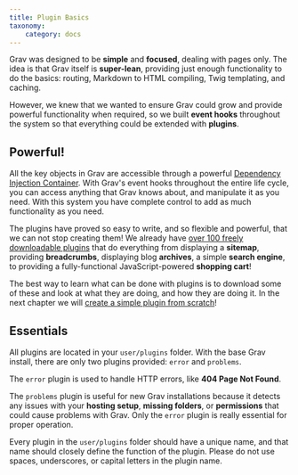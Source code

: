 ```yaml
---
title: Plugin Basics
taxonomy:
    category: docs
---
```


Grav was designed to be **simple** and **focused**, dealing with pages only.  The idea is that Grav itself is **super-lean**, providing just enough functionality to do the basics: routing, Markdown to HTML compiling, Twig templating, and caching.

However, we knew that we wanted to ensure Grav could grow and provide powerful functionality when required, so we built **event hooks** throughout the system so that everything could be extended with **plugins**.

## Powerful!

All the key objects in Grav are accessible through a powerful [Dependency Injection Container](http://en.wikipedia.org/wiki/Dependency_injection).  With Grav's event hooks throughout the entire life cycle, you can access anything that Grav knows about, and manipulate it as you need.  With this system you have complete control to add as much functionality as you need.

The plugins have proved so easy to write, and so flexible and powerful, that we can not stop creating them! We already have [over 100 freely downloadable plugins](http://getgrav.org/downloads/plugins#extras) that do everything from displaying a **sitemap**, providing **breadcrumbs**, displaying blog **archives**, a simple **search engine**, to providing a fully-functional JavaScript-powered **shopping cart**!

The best way to learn what can be done with plugins is to download some of these and look at what they are doing, and how they are doing it. In the next chapter we will [create a simple plugin from scratch](../plugin-tutorial)!

## Essentials

All plugins are located in your `user/plugins` folder.  With the base Grav install, there are only two plugins provided: `error` and `problems`.

The `error` plugin is used to handle HTTP errors, like **404 Page Not Found**.

The `problems` plugin is useful for new Grav installations because it detects any issues with your **hosting setup**, **missing folders**, or **permissions** that could cause problems with Grav.  Only the `error` plugin is really essential for proper operation.

Every plugin in the `user/plugins` folder should have a unique name, and that name should closely define the function of the plugin.  Please do not use spaces, underscores, or capital letters in the plugin name.
